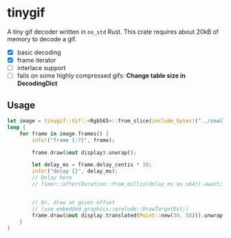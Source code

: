 # tinygif

A tiny gif decoder written in `no_std` Rust.
This crate requires about 20kB of memory to decode a gif.

- [x] basic decoding
- [x] frame iterator
- [ ] interlace support
- [ ] fails on some highly compressed gifs: **Change table size in DecodingDict**

## Usage

```rust
let image = tinygif::Gif::<Rgb565>::from_slice(include_bytes!("../small.gif")).unwrap();
loop {
    for frame in image.frames() {
        info!("frame {:?}", frame);

        frame.draw(&mut display).unwrap();

        let delay_ms = frame.delay_centis * 10;
        info!("delay {}", delay_ms);
        // Delay here
        // Timer::after(Duration::from_millis(delay_ms as u64)).await;


        // Or, draw at given offset
        // (use embedded_graphics::prelude::DrawTargetExt;)
        frame.draw(&mut display.translated(Point::new(30, 50))).unwrap();
    }
}
```
